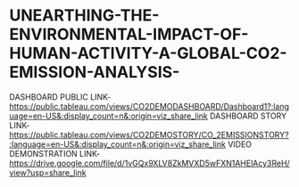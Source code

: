 # UNEARTHING-THE-ENVIRONMENTAL-IMPACT-OF-HUMAN-ACTIVITY-A-GLOBAL-CO2-EMISSION-ANALYSIS-
DASHBOARD PUBLIC LINK-https://public.tableau.com/views/CO2DEMODASHBOARD/Dashboard1?:language=en-US&:display_count=n&:origin=viz_share_link
DASHBOARD STORY LINK-https://public.tableau.com/views/CO2DEMOSTORY/CO_2EMISSIONSTORY?:language=en-US&:display_count=n&:origin=viz_share_link
VIDEO DEMONSTRATION LINK-https://drive.google.com/file/d/1vGQx9XLV8ZkMVXD5wFXN1AHElAcy3ReH/view?usp=share_link
